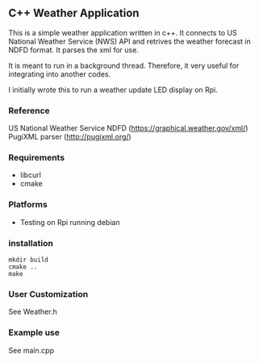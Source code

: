 ## C++ Weather Application ##

This is a simple weather application written in c++. It connects to US National Weather Service (NWS) API and retrives the weather forecast in NDFD format. It parses the xml for use.

It is meant to run in a background thread. Therefore, it very useful for integrating into another codes.

I initially wrote this to run a weather update LED display on Rpi.

### Reference ###
US National Weather Service NDFD (https://graphical.weather.gov/xml/)
PugiXML parser (http://pugixml.org/)

### Requirements ###
* libcurl
* cmake

### Platforms ###
* Testing on Rpi running debian

### installation ###
    mkdir build
    cmake ..
    make

### User Customization ###
See Weather.h

### Example use ###
See main.cpp


